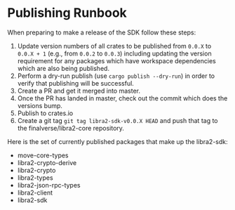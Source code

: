 # Publishing Runbook

When preparing to make a release of the SDK follow these steps:
1. Update version numbers of all crates to be published from `0.0.X` to `0.0.X + 1` (e.g., from `0.0.2` to `0.0.3`) including updating the version requirement for any packages which have
workspace dependencies which are also being published. 
2. Perform a dry-run publish (use `cargo publish --dry-run`) in order to verify that publishing will be successful.
3. Create a PR and get it merged into master.
4. Once the PR has landed in master, check out the commit which does the versions bump.
5. Publish to crates.io
6. Create a git tag `git tag libra2-sdk-v0.0.X HEAD` and push that tag to the finalverse/libra2-core repository.

Here is the set of currently published packages that make up the libra2-sdk:
* move-core-types
* libra2-crypto-derive
* libra2-crypto
* libra2-types
* libra2-json-rpc-types
* libra2-client
* libra2-sdk
